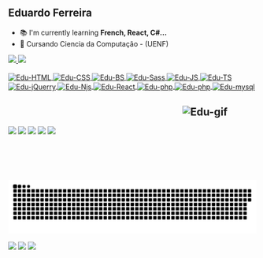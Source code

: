 ## Eduardo Ferreira


- 📚 I'm currently learning **French, React, C#...**
- 🌱 Cursando Ciencia da Computação - (UENF)

<div>
  <a href ="https://github.com/3duardoJr">
  <img height="151em" src="https://github-readme-stats.vercel.app/api?username=3duardoJr&show_icons=true&theme=tokyonight&include_all_commits-true&count_private=true"/>
  <img height="151em" src="https://github-readme-stats.vercel.app/api/top-langs/?username=3duardoJr&layout=compact&langs_count=16&theme=tokyonight"/>
</div>
<div style="display: inline_block"><br>
  <img align="center" alt="Edu-HTML" height="30" width="40" src="https://cdn.jsdelivr.net/gh/devicons/devicon/icons/html5/html5-original.svg"> 
  <img align="center" alt="Edu-CSS" height="30" width="40" src="https://cdn.jsdelivr.net/gh/devicons/devicon/icons/css3/css3-original.svg">
  <img align="center" alt="Edu-BS" height="30" width="40" src="https://cdn.jsdelivr.net/gh/devicons/devicon/icons/bootstrap/bootstrap-original.svg">  
  <img align="center" alt="Edu-Sass" height="30" width="40" src="https://cdn.jsdelivr.net/gh/devicons/devicon/icons/sass/sass-original.svg">
  <img align="center" alt="Edu-JS" height="30" width="40" src="https://cdn.jsdelivr.net/gh/devicons/devicon/icons/javascript/javascript-original.svg">
  <img align="center" alt="Edu-TS" height="30" width="40" src="https://cdn.jsdelivr.net/gh/devicons/devicon/icons/typescript/typescript-original.svg"> 
  <img align="center" alt="Edu-jQuerry" height="30" width="40" src="https://cdn.jsdelivr.net/gh/devicons/devicon/icons/jquery/jquery-original.svg">
  <img align="center" alt="Edu-Njs" height="30" width="40" src="https://cdn.jsdelivr.net/gh/devicons/devicon/icons/nodejs/nodejs-original.svg"> 
  <img align="center" alt="Edu-React" height="30" width="40" src="https://cdn.jsdelivr.net/gh/devicons/devicon/icons/react/react-original.svg">  
  <img align="center" alt="Edu-php" height="30" width="40" src="https://cdn.jsdelivr.net/gh/devicons/devicon/icons/php/php-plain.svg">
  <img align="center" alt="Edu-php" height="30" width="40" src="https://cdn.jsdelivr.net/gh/devicons/devicon/icons/python/python-original.svg"> 
  <img align="center" alt="Edu-mysql" height="30" width="40" src="https://cdn.jsdelivr.net/gh/devicons/devicon/icons/mysql/mysql-original.svg">
</div>

 
  ##   <img align="right" alt="Edu-gif" height="150" width="150" src="https://media.giphy.com/media/kTk0h7oeT85mybZQqN/giphy.gif"><br>
<div>

  <a href="https://www.instagram.com/3duardojrdev/"><img src="https://img.shields.io/badge/Instagram-E4405F?style=for-the-badge&logo=instagram&logoColor=white" target=_blank></a>
  <a href="https://twitter.com/3duardoJr"><img src="https://img.shields.io/badge/Twitter-1DA1F2?style=for-the-badge&logo=twitter&logoColor=white" target=_blank></a>
  <a href="https://www.linkedin.com/in/eduardo-ferreira-886433250/"><img src="https://img.shields.io/badge/LinkedIn-0077B5?style=for-the-badge&logo=linkedin&logoColor=white" target=_blank></a>
  <a href="discordapp.com/users/3du#1306"><img src="https://img.shields.io/badge/Discord-7289DA?style=for-the-badge&logo=discord&logoColor=white" target=_blank></a>
  <a href="mailto:edu.ferreira.s.j@gmail.com"><img src="https://img.shields.io/badge/Gmail-D14836?style=for-the-badge&logo=gmail&logoColor=white" target=_blank></a>
 

  ![Snake animation](https://github.com/3duardoJr/3duardoJr/blob/output/github-contribution-grid-snake.svg)
 
  <a href="https://br.evga.com/products/product.aspx?pn=06G-P4-6163-RX"><img src="https://img.shields.io/badge/NVIDIA-GTX1060-76B900?style=for-the-badge&logo=nvidia&logoColor=white" target=_blank></a>
 <a href="https://www.amd.com/pt/products/cpu/amd-ryzen-5-2600"><img src="https://img.shields.io/badge/AMD-Ryzen_5_2600-ED1C24?style=for-the-badge&logo=amd&logoColor=white" target=_blank></a>
 <a href="https://www.kabum.com.br/produto/156097/notebook-acer-aspire-3-amd-ryzen-7-3700u-8gb-ram-ssd-256gb-nvme-15-6-hd-radeon-vega-10-graphic-windows-10-home-preto-a315-23-r3l9"><img src="https://img.shields.io/badge/Opensuse-ACER_Aspire_3-0078D6?style=for-the-badge&logo=opensuse&logoColor=white" target=_blank></a>
 
 
</div>
